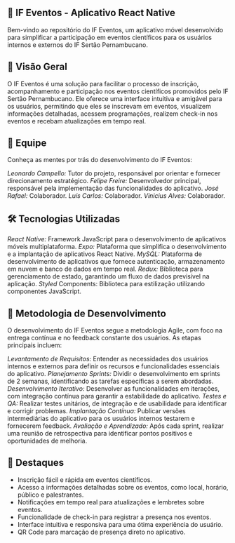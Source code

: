 ## 📱 IF Eventos - Aplicativo React Native
Bem-vindo ao repositório do IF Eventos, um aplicativo móvel desenvolvido para simplificar a participação em eventos científicos para os usuários internos e externos do IF Sertão Pernambucano.

## 🚀 Visão Geral
O IF Eventos é uma solução para facilitar o processo de inscrição, acompanhamento e participação nos eventos científicos promovidos pelo IF Sertão Pernambucano. Ele oferece uma interface intuitiva e amigável para os usuários, permitindo que eles se inscrevam em eventos, visualizem informações detalhadas, acessem programações, realizem check-in nos eventos e recebam atualizações em tempo real.

## 👥 Equipe
Conheça as mentes por trás do desenvolvimento do IF Eventos:

*Leonardo Campello:* Tutor do projeto, responsável por orientar e fornecer direcionamento estratégico.
*Felipe Freire:* Desenvolvedor principal, responsável pela implementação das funcionalidades do aplicativo.
*José Rafael:* Colaborador.
*Luís Carlos:* Colaborador.
*Vinicius Alves:* Colaborador.

## 🛠️ Tecnologias Utilizadas
*React Native:* Framework JavaScript para o desenvolvimento de aplicativos móveis multiplataforma.
*Expo:* Plataforma que simplifica o desenvolvimento e a implantação de aplicativos React Native.
*MySQL:* Plataforma de desenvolvimento de aplicativos que fornece autenticação, armazenamento em nuvem e banco de dados em tempo real.
*Redux:* Biblioteca para gerenciamento de estado, garantindo um fluxo de dados previsível na aplicação.
*Styled* Components: Biblioteca para estilização utilizando componentes JavaScript.

## 📝 Metodologia de Desenvolvimento
O desenvolvimento do IF Eventos segue a metodologia Agile, com foco na entrega contínua e no feedback constante dos usuários. As etapas principais incluem:

*Levantamento de Requisitos:* Entender as necessidades dos usuários internos e externos para definir os recursos e funcionalidades essenciais do aplicativo.
*Planejamento Sprints:* Dividir o desenvolvimento em sprints de 2 semanas, identificando as tarefas específicas a serem abordadas.
*Desenvolvimento Iterativo:* Desenvolver as funcionalidades em iterações, com integração contínua para garantir a estabilidade do aplicativo.
*Testes e QA:* Realizar testes unitários, de integração e de usabilidade para identificar e corrigir problemas.
*Implantação Contínua:* Publicar versões intermediárias do aplicativo para os usuários internos testarem e fornecerem feedback.
*Avaliação e Aprendizado:* Após cada sprint, realizar uma reunião de retrospectiva para identificar pontos positivos e oportunidades de melhoria.

## 🌟 Destaques
- Inscrição fácil e rápida em eventos científicos.
- Acesso a informações detalhadas sobre os eventos, como local, horário, público e palestrantes.
- Notificações em tempo real para atualizações e lembretes sobre eventos.
- Funcionalidade de check-in para registrar a presença nos eventos.
- Interface intuitiva e responsiva para uma ótima experiência do usuário.
- QR Code para marcação de presença direto no aplicativo.
